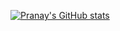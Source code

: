 <!-- [Primary Accent]: fc7b03
[Primary BG]: 0d1117
[Secondary Accent]: ff9736
[Text]: f2b67e -->


[![Pranay's GitHub stats](https://github-readme-stats.vercel.app/api?username=pranaygupta25&count_private=true&show_icons=true&bg_color=0d1117&text_color=f2b67e&hide_border=true&include_all_commits=true&title_color=fc7b03&icon_color=ff9736)](https://github.com/pranaygupta25/github-readme-stats)

<!-- 
**pranaygupta25/pranaygupta25** is a ✨ _special_ ✨ repository because its `README.md` (this file) appears on your GitHub profile.

Here are some ideas to get you started:

- 🔭 I’m currently working on ...
- 🌱 I’m currently learning ...
- 👯 I’m looking to collaborate on ...
- 🤔 I’m looking for help with ...
- 💬 Ask me about ...
- 📫 How to reach me: ...
- 😄 Pronouns: ...
- ⚡ Fun fact: ... 
 -->
